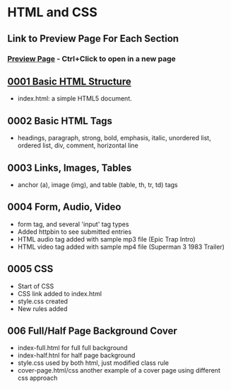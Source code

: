 # HTML and CSS

## Link to Preview Page For Each Section
### [Preview Page](https://arieltahimik.github.io/HTML-CSS/) - Ctrl+Click to open in a new page

## [0001 Basic HTML Structure](0001-Basic-HTML-Structure)
- index.html: a simple HTML5 document.

## 0002 Basic HTML Tags
- headings, paragraph, strong, bold, emphasis, italic, unordered list, ordered list, div, comment, horizontal line

## 0003 Links, Images, Tables
- anchor (a), image (img), and table (table, th, tr, td) tags

## 0004 Form, Audio, Video
- form tag, and several 'input' tag types
- Added httpbin to see submitted entries
- HTML audio tag added with sample mp3 file (Epic Trap Intro)
- HTML video tag added with sample mp4 file (Superman 3 1983 Trailer)

## 0005 CSS
- Start of CSS
- CSS link added to index.html
- style.css created
- New rules added

## 006 Full/Half Page Background Cover
- index-full.html for full full background
- index-half.htnl for half page background
- style.css used by both html, just modified class rule
- cover-page.html/css another example of a cover page using different css approach